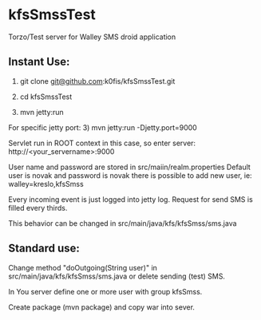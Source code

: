 kfsSmssTest
===========

Torzo/Test server for Walley SMS droid application

Instant Use:
------------

1) git clone git@github.com:k0fis/kfsSmssTest.git

2) cd kfsSmssTest

3) mvn jetty:run

For specific jetty port:
3) mvn jetty:run -Djetty.port=9000

Servlet run in ROOT context in this case, so enter server: http://<your_servername>:9000

User name and password are stored in src/maiin/realm.properties
Default user is novak and password is novak 
there is possible to add new user, ie:
walley=kreslo,kfsSmss

Every incoming event is just logged into jetty log. Request for send SMS is filled every thirds.

This behavior can be changed in src/main/java/kfs/kfsSmss/sms.java


Standard use:
-------------

Change method "doOutgoing(String user)" in src/main/java/kfs/kfsSmss/sms.java or delete sending 
(test) SMS.

In You server define one or more user with group kfsSmss. 

Create package (mvn package) and copy war into sever.
